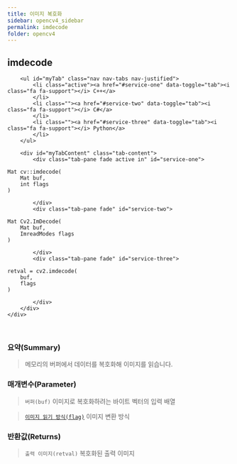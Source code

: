 ```yaml
---
title: 이미지 복호화
sidebar: opencv4_sidebar
permalink: imdecode
folder: opencv4
---
```


<div class="row">
    <div class="col-lg-12">
        <h2 class="page-header">imdecode</h2>
    </div>
    <div class="col-lg-12">

        <ul id="myTab" class="nav nav-tabs nav-justified">
            <li class="active"><a href="#service-one" data-toggle="tab"><i class="fa fa-support"></i> C++</a>
            </li>
            <li class=""><a href="#service-two" data-toggle="tab"><i class="fa fa-support"></i> C#</a>
            </li>
            <li class=""><a href="#service-three" data-toggle="tab"><i class="fa fa-support"></i> Python</a>
            </li>
        </ul>

        <div id="myTabContent" class="tab-content">
            <div class="tab-pane fade active in" id="service-one">
<pre class="prettyprint"><code class="language-cpp">Mat cv::imdecode(
    Mat buf,
    int flags
)</code></pre>
            </div>
            <div class="tab-pane fade" id="service-two">
<pre class="prettyprint"><code class="language-cs">Mat Cv2.ImDecode(
    Mat buf,
    ImreadModes flags
)</code></pre>
            </div>
            <div class="tab-pane fade" id="service-three">
<pre class="prettyprint"><code class="language-py">retval = cv2.imdecode(
    buf,
    flags
)</code></pre>
            </div>
        </div>
    </div>
</div>

<br>

### 요약(Summary)

> 메모리의 버퍼에서 데이터를 복호화해 이미지를 읽습니다.

### 매개변수(Parameter)

> `버퍼(buf)` 이미지로 복호화하려는 바이트 벡터의 입력 배열

> [`이미지 읽기 방식(flag)`](imreadModes) 이미지 변환 방식

### 반환값(Returns)

> `출력 이미지(retval)` 복호화된 출력 이미지